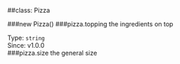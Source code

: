 
##class: Pizza

###new Pizza()
###pizza.topping
the ingredients on top

Type: `string`  
Since: v1.0.0  
###pizza.size
the general size

  
